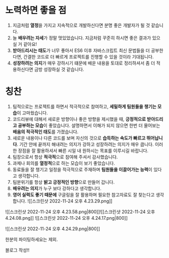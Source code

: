 
# 노력하면 좋을 점
1. 지금처럼 **열정**을 가지고 지속적으로 개발하신다면 분명 좋은 개발자가 될 것 같습니다.
2. 늘 **배우려는 자세**가 정말 멋있었습니다. 지금처럼 꾸준히 하시면 좋은 결과가 있으실 거 같아요!
3. **받아드리시는 태도**가 너무 좋아서 ES6 이후 자바스크립트 최신 문법들을 더 공부한다면, 간결한 코드로 더 빠르게 프로젝트를 진행할 수 있을 것이라 기대됩니다. 
4. **성장하려는 의지**가 매우 강하시기 떄문에 배운 내용을 토대로 정리하셔서 좀 더 적용하신다면 금방 성장하실 것 같습니다.

# 칭찬
1. 팀적으로는 프로젝트를 하면서 적극적으로 참여하고, **세밀하게 팀원들을 챙기는 모습**이 고마웠습니다. 
2. 코드리뷰에 대해서 새로운 방향이나 좋은 방향을 제시했을 때,  **긍정적으로 받아드리고 공부하는 모습**이 좋았습니다. 설명하면서 이해가 되지 않으면 한번 더 물어보는 **배움의 적극적인 태도**를 가졌습니다.
3. 새로운 내용이나 다른 코드를 보며 자신의 것으로 **습득하는 속도가 빠르고 뛰어납니다**. 기간 안에 끝까지 해내려는 의지가 강하고 성장하려는 의지가 매우 큽니다. 이러한 장점을 잘 활용하셔서 빠른 시일 내 원하시는 목표를 이루시길 바랍니다.
4. 팀장으로서 항상 **적극적**으로 참여해 주셔서 감사했습니다.
5. 과제나 회의를 **열정적**으로 하는 모습이 보기 좋았습니다.
6. 동료들을 잘 챙기고 일정을 적극적으로 주재하며 **팀원들을 이끌어가는 능력**이 있다고 생각합니다.
7. 팀분위기를 항상 **밝고 긍정적인 방향**으로 만들어 갑니다.
8. **배우려는 의지**가 누구 보다 강하다고 생각합니다.
9. **영어 실력도 좋기 때문에** 구글링을 잘 활용하며 필요한 참고자료도 잘 찾는다고 생각합니다.
![[스크린샷 2022-11-24 오후 4.23.29.png]]

![[스크린샷 2022-11-24 오후 4.23.58.png|800]]![[스크린샷 2022-11-24 오후 4.24.08.png]]
![[스크린샷 2022-11-24 오후 4.24.17.png|800]]

![[스크린샷 2022-11-24 오후 4.24.29.png|800]]


한분의 파이팅하세요는 제외.


블로그 작성!! 